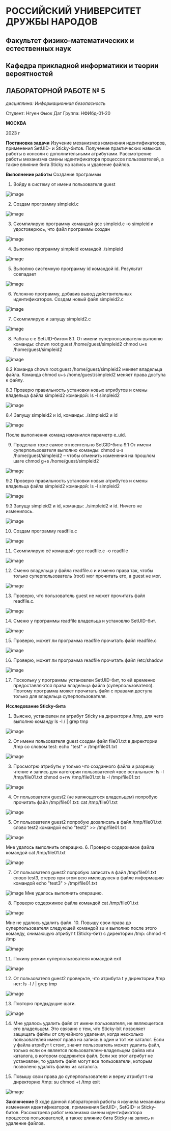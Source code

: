 # РОССИЙСКИЙ УНИВЕРСИТЕТ ДРУЖБЫ НАРОДОВ
## Факультет физико-математических и естественных наук
## Кафедра прикладной информатики и теории вероятностей

## ЛАБОРАТОРНОЙ РАБОТЕ № 5
*дисциплина: Информационная безопасность*

Студент: Нгуен Фыок Дат
Группа: НФИбд-01-20 

**МОСКВА**

2023 г

**Постановка задачи**
Изучение механизмов изменения идентификаторов, применения SetUID- и  Sticky-битов. Получение практических навыков работы в консоли с дополнительными атрибутами. Рассмотрение работы механизма смены идентификатора процессов пользователей, а также влияние бита Sticky на запись и удаление файлов.

**Выполнение работы**
Создание программы
1. Войду в систему от имени пользователя guest

![image](https://github.com/pdat278/lab05-info-secu/assets/83130956/0a3f76e7-859d-4610-9e7b-cc5fa5d8dd85)

2. Создам программу simpleid.c

![image](https://github.com/pdat278/lab05-info-secu/assets/83130956/15c29e75-3c1f-48ee-b6c3-5413fed2c81a)

3. Скомпилирую программу командой gcc simpleid.c -o simpleid и удостоверюсь, что файл программы создан

![image](https://github.com/pdat278/lab05-info-secu/assets/83130956/bd4fb1af-41dc-4216-b976-05914f2041d9)

4. Выполню программу simpleid командой ./simpleid

![image](https://github.com/pdat278/lab05-info-secu/assets/83130956/95d00211-e860-4cbb-9fe7-b7443736f052)

5. Выполню системную программу id командой id. Результат совпадает

![image](https://github.com/pdat278/lab05-info-secu/assets/83130956/b8a3c350-bca2-4cd5-b2a3-6bd22f53ba9e)

6. Усложню программу, добавив вывод действительных идентификаторов. Создам новый файл simpleid2.c

![image](https://github.com/pdat278/lab05-info-secu/assets/83130956/0badbf57-4363-469d-b2f1-819188775860)

7. Скомпилирую и запущу simpleid2.c

![image](https://github.com/pdat278/lab05-info-secu/assets/83130956/29f6722f-27e9-4c8a-a5e8-58e1a5ff8a87)

8. Работа с е SetUID-битом
8.1. От имени суперпользователя выполню команды:
chown root:guest /home/guest/simpleid2
chmod u+s /home/guest/simpleid2

![image](https://github.com/pdat278/lab05-info-secu/assets/83130956/31809e12-19f3-4f62-9c2d-48e8f9ecc522)

8.2 Команда chown root:guest /home/guest/simpleid2 меняет владельца файла. Команда 
chmod u+s /home/guest/simpleid2 меняет права доступа к файлу.

8.3 Проверю правильность установки новых атрибутов и смены владельца файла 
simpleid2 командой: ls -l simpleid2

![image](https://github.com/pdat278/lab05-info-secu/assets/83130956/1547b77f-24c3-4a94-bc83-6b0bde3a2b8a)

8.4 Запущу simpleid2 и id, команды: ./simpleid2 и id

![image](https://github.com/pdat278/lab05-info-secu/assets/83130956/2010184c-86f9-4370-a02e-4a376f538171)

После выполнения команд изменился параметр e_uid.

9. Проделаю тоже самое относительно SetGID-бита
9.1 От имени суперпользователя выполню команды:
chmod u-s /home/guest/simpleid2 – чтобы отменить изменения на прошлом шаге
chmod g+s /home/guest/simpleid2

![image](https://github.com/pdat278/lab05-info-secu/assets/83130956/ba5006b7-2de2-45d8-834a-5be3a4717421)

9.2 Проверю правильность установки новых атрибутов и смены владельца файла 
simpleid2 командой: ls -l simpleid2

![image](https://github.com/pdat278/lab05-info-secu/assets/83130956/45d1a45d-355c-4bd7-b584-b73627d64d1c)

9.3 Запущу simpleid2 и id, команды: ./simpleid2 и id. Ничего не изменилось.

![image](https://github.com/pdat278/lab05-info-secu/assets/83130956/76ff84b2-a8e5-4659-9529-e863ea214db7)

10. Создам программу readfile.c
 
![image](https://github.com/pdat278/lab05-info-secu/assets/83130956/961213ab-d4dd-4af8-a601-a6daf595ab3e)

11. Скомпилирую её командой: gcc readfile.c -o readfile

![image](https://github.com/pdat278/lab05-info-secu/assets/83130956/40fad541-65a6-41bd-82b0-19096d5eccff)

12. Сменю владельца у файла readfile.c и изменю права так, чтобы только суперпользователь (root) мог прочитать его, a guest не мог. 

![image](https://github.com/pdat278/lab05-info-secu/assets/83130956/37c02141-7fed-4091-89e0-24826cb1dd68)

13. Проверю, что пользователь guest не может прочитать файл readfile.c.

![image](https://github.com/pdat278/lab05-info-secu/assets/83130956/017e7fd2-f1c8-40e1-ba83-e5c3da4524e8)

14. Сменю у программы readfile владельца и установлю SetUID-бит. 

![image](https://github.com/pdat278/lab05-info-secu/assets/83130956/965fcbb0-8890-4463-a329-e7c294a54038)

15. Проверю, может ли программа readfile прочитать файл readfile.c 

![image](https://github.com/pdat278/lab05-info-secu/assets/83130956/74daa175-eab7-4d77-adb1-25fbeb3252cd)

16. Проверю, может ли программа readfile прочитать файл /etc/shadow

![image](https://github.com/pdat278/lab05-info-secu/assets/83130956/7f73cccc-5eb2-47a8-86d3-a82ba5485c2e)

17. Поскольку у программы установлен SetUID-бит, то ей временно предоставляются права владельца файла (суперпользователя). Поэтому программа может прочитать файл с правами доступа только для владельца суперпользователя.

**Исследование Sticky-бита**
1. Выясню, установлен ли атрибут Sticky на директории /tmp, для чего выполню команду
ls -l / | grep tmp

![image](https://github.com/pdat278/lab05-info-secu/assets/83130956/db4998c6-93fa-412f-9ae9-cfefadd56fe9)

2. От имени пользователя guest создам файл file01.txt в директории /tmp со словом test:
echo "test" > /tmp/file01.txt

![image](https://github.com/pdat278/lab05-info-secu/assets/83130956/4a775c0e-8acb-41d1-a851-01edd8dc23bc)

3. Просмотрю атрибуты у только что созданного файла и разрешу чтение и запись для категории пользователей «все остальные»:
ls -l /tmp/file01.txt
chmod o+rw /tmp/file01.txt
ls -l /tmp/file01.txt

![image](https://github.com/pdat278/lab05-info-secu/assets/83130956/f1c90749-d6fa-4d62-8a7c-4ab98aa3297f)

4. От пользователя guest2 (не являющегося владельцем) попробую прочитать файл 
/tmp/file01.txt: cat /tmp/file01.txt

![image](https://github.com/pdat278/lab05-info-secu/assets/83130956/56b6f83a-959b-4ec2-91bd-3f8bbd008a40)

5. От пользователя guest2 попробую дозаписать в файл /tmp/file01.txt слово test2 командой echo "test2" >> /tmp/file01.txt

![image](https://github.com/pdat278/lab05-info-secu/assets/83130956/6688508f-3ccc-4966-836f-3597f70fc8e8)

Мне удалось выполнить операцию.
6. Проверю содержимое файла командой cat /tmp/file01.txt

![image](https://github.com/pdat278/lab05-info-secu/assets/83130956/3cb7562e-4af6-4774-a24f-ba21bdf5266f)

7. От пользователя guest2 попробую записать в файл /tmp/file01.txt слово test3, стерев при этом всю имеющуюся в файле информацию командой echo "test3" > /tmp/file01.txt

![image](https://github.com/pdat278/lab05-info-secu/assets/83130956/88aa52d6-ba2b-4369-b495-30cf4eca7386)
Мне удалось выполнить операцию.

8. Проверю содержимое файла командой cat /tmp/file01.txt

![image](https://github.com/pdat278/lab05-info-secu/assets/83130956/bdb084e4-e630-40ec-8e5b-a9bc47bca26e)

Мне не удалось удалить файл.
10. Повышу свои права до суперпользователя следующей командой su и выполню после этого команду, снимающую атрибут t (Sticky-бит) с директории /tmp: chmod -t /tmp

![image](https://github.com/pdat278/lab05-info-secu/assets/83130956/e5eb1f8c-ceeb-4ed5-a55d-cc4d03c6d321)

11. Покину режим суперпользователя командой exit

![image](https://github.com/pdat278/lab05-info-secu/assets/83130956/21cec4e3-b3a6-48a2-b50c-d662df2640ca)

12. От пользователя guest2 проверьте, что атрибута t у директории /tmp нет: ls -l / | grep tmp

![image](https://github.com/pdat278/lab05-info-secu/assets/83130956/b5f546bf-0836-47d7-9f01-d470d3955750)

13. Повторю предыдущие шаги. 

![image](https://github.com/pdat278/lab05-info-secu/assets/83130956/b768d541-2505-41b7-88b6-1e3d8c538a28)

14. Мне удалось удалить файл от имени пользователя, не являющегося его владельцем. 
Это связано с тем, что Sticky-bit позволяет защищать файлы от случайного удаления, 
когда несколько пользователей имеют права на запись в один и тот же каталог. Если 
у файла атрибут t стоит, значит пользователь может удалить файл, только если он 
является пользователем-владельцем файла или каталога, в котором содержится файл. 
Если же этот атрибут не установлен, то удалить файл могут все пользователи, 
которым позволено удалять файлы из каталога.

15. Повышу свои права до суперпользователя и верну атрибут t на директорию /tmp:
su
chmod +t /tmp
exit

![image](https://github.com/pdat278/lab05-info-secu/assets/83130956/15630e95-64d6-4f12-a76e-52438d10e04f)

**Заключение**
В ходе данной лабораторной работы я изучила механизмы изменения идентификаторов, применения SetUID-, SetGID- и Sticky-битов. Рассмотрела работ механизма смены идентификатора процессов пользователей, а также влияние бита Sticky на запись и удаление файлов.




